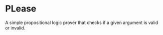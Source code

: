 PLease
======

A simple propositional logic prover that checks if a given argument is valid or invalid.